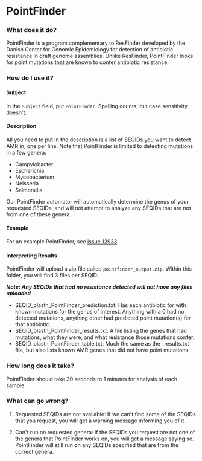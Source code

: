 # PointFinder

### What does it do?

PointFinder is a program complementary to ResFinder developed by the Danish Center for Genomic Epidemiology
for detection of antibiotic resistance in draft genome assemblies. Unlike ResFinder, PointFinder looks for point
mutations that are known to confer antibiotic resistance.

### How do I use it?

#### Subject

In the `Subject` field, put `PointFinder`. Spelling counts, but case sensitivity doesn't.

#### Description

All you need to put in the description is a list of SEQIDs you want to detect AMR in, one per line.
Note that PointFinder is limited to detecting mutations in a few genera:

* Campylobacter
* Escherichia
* Mycobacterium
* Neisseria
* Salmonella

Our PointFinder automator will automatically determine the genus of your requested SEQIDs, and will not attempt to
analyze any SEQIDs that are not from one of these genera.

#### Example

For an example PointFinder, see [issue 12933](https://redmine.biodiversity.agr.gc.ca/issues/12933).

#### Interpreting Results

PointFinder will upload a zip file called `pointfinder_output.zip`. Within this folder, you will find 3 files per
SEQID:

**_Note: Any SEQIDs that had no resistance detected will not have any files uploaded_**

* SEQID\_blastn\_PointFinder\_prediction.txt: Has each antibiotic for with known mutations for the genus of interest.
Anything with a 0 had no detected mutations, anything other had predicted point mutation(s) for that antibiotic.
* SEQID\_blastn\_PointFinder\_results.txt: A file listing the genes that had mutations, what they were, and what resistance those
mutations confer.
* SEQID\_blastn\_PointFinder\_table.txt: Much the same as the \_results.txt file, but also lists known AMR genes that
did not have point mutations.

### How long does it take?

PointFinder should take 30 seconds to 1 minutes for analysis of each sample.

### What can go wrong?

1) Requested SEQIDs are not available: If we can't find some of the SEQIDs that you request, you will get a warning
message informing you of it.

2) Can't run on requested genera: If the SEQIDs you request are not one of the genera that PointFinder works on,
you will get a message saying so. PointFinder will still run on any SEQIDs specified that are from the correct genera.

